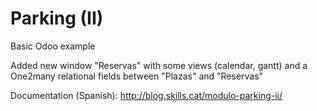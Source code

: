 # Parking (II)
Basic Odoo example

Added new window "Reservas" with some views (calendar, gantt) and a One2many relational fields between "Plazas" and "Reservas"

Documentation (Spanish): 
http://blog.skills.cat/modulo-parking-ii/

